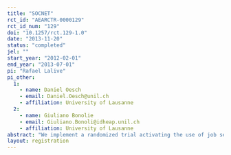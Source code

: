 ```yaml
---
title: "SOCNET"
rct_id: "AEARCTR-0000129"
rct_id_num: "129"
doi: "10.1257/rct.129-1.0"
date: "2013-11-20"
status: "completed"
jel: ""
start_year: "2012-02-01"
end_year: "2013-07-01"
pi: "Rafael Lalive"
pi_other:
  1:
    - name: Daniel Oesch
    - email: Daniel.Oesch@unil.ch
    - affiliation: University of Lausanne
  2:
    - name: Giuliano Bonolie
    - email: Giuliano.Bonoli@idheap.unil.ch
    - affiliation: University of Lausanne
abstract: "We implement a randomized trial activating the use of job search via networks for a set of 4700 job seekers in Switzerland. Information was randomized on the level of mandatory information meetings. We collect supplementary information on reservation wages, job search strategies, and some psychological measures. We find activating job seekers to contact their professional network helps women and highly skilled individuals to find jobs more quickly. Activation does not produce effects on job search for men and low skilled individuals. We discuss the relevance of potential explanations using information on a survey administered to all job seekers leaving unemployment during the observation period."
layout: registration
---
```


